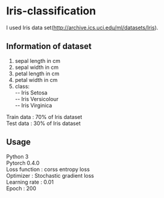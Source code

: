 # Iris-classification

I used Iris data set(http://archive.ics.uci.edu/ml/datasets/Iris).

## Information of dataset

1. sepal length in cm 
2. sepal width in cm 
3. petal length in cm 
4. petal width in cm 
5. class:  
-- Iris Setosa  
-- Iris Versicolour  
-- Iris Virginica  

Train data : 70% of Iris dataset  
Test data : 30% of Iris dataset

## Usage

Python 3  
Pytorch 0.4.0  
Loss function : corss entropy loss  
Optimizer : Stochastic gradient loss  
Learning rate : 0.01  
Epoch : 200  
